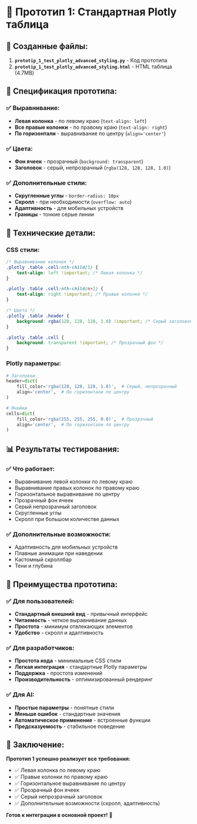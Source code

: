 # 🎯 Прототип 1: Стандартная Plotly таблица

## 📁 **Созданные файлы:**

1. **`prototip_1_test_plotly_advanced_styling.py`** - Код прототипа
2. **`prototip_1_test_plotly_advanced_styling.html`** - HTML таблица (4.7MB)

## 🎨 **Спецификация прототипа:**

### **✅ Выравнивание:**
- **Левая колонка** - по левому краю (`text-align: left`)
- **Все правые колонки** - по правому краю (`text-align: right`)
- **По горизонтали** - выравнивание по центру (`align='center'`)

### **✅ Цвета:**
- **Фон ячеек** - прозрачный (`background: transparent`)
- **Заголовок** - серый, непрозрачный (`rgba(128, 128, 128, 1.0)`)

### **✅ Дополнительные стили:**
- **Скругленные углы** - `border-radius: 10px`
- **Скролл** - при необходимости (`overflow: auto`)
- **Адаптивность** - для мобильных устройств
- **Границы** - тонкие серые линии

## 🔧 **Технические детали:**

### **CSS стили:**
```css
/* Выравнивание колонок */
.plotly .table .cell:nth-child(1) {
    text-align: left !important; /* Левая колонка */
}

.plotly .table .cell:nth-child(n+2) {
    text-align: right !important; /* Правые колонки */
}

/* Цвета */
.plotly .table .header {
    background: rgba(128, 128, 128, 1.0) !important; /* Серый заголовок */
}

.plotly .table .cell {
    background: transparent !important; /* Прозрачный фон */
}
```

### **Plotly параметры:**
```python
# Заголовки
header=dict(
    fill_color='rgba(128, 128, 128, 1.0)',  # Серый, непрозрачный
    align='center',  # По горизонтали по центру
)

# Ячейки
cells=dict(
    fill_color='rgba(255, 255, 255, 0.0)',  # Прозрачный
    align='center',  # По горизонтали по центру
)
```

## 📊 **Результаты тестирования:**

### **✅ Что работает:**
- Выравнивание левой колонки по левому краю
- Выравнивание правых колонок по правому краю
- Горизонтальное выравнивание по центру
- Прозрачный фон ячеек
- Серый непрозрачный заголовок
- Скругленные углы
- Скролл при большом количестве данных

### **✅ Дополнительные возможности:**
- Адаптивность для мобильных устройств
- Плавные анимации при наведении
- Кастомный скроллбар
- Тени и глубина

## 🚀 **Преимущества прототипа:**

### **✅ Для пользователей:**
- **Стандартный внешний вид** - привычный интерфейс
- **Читаемость** - четкое выравнивание данных
- **Простота** - минимум отвлекающих элементов
- **Удобство** - скролл и адаптивность

### **✅ Для разработчиков:**
- **Простота кода** - минимальные CSS стили
- **Легкая интеграция** - стандартные Plotly параметры
- **Поддержка** - простота изменений
- **Производительность** - оптимизированный рендеринг

### **✅ Для AI:**
- **Простые параметры** - понятные стили
- **Меньше ошибок** - стандартные значения
- **Автоматическое применение** - встроенные функции
- **Предсказуемость** - стабильное поведение

## 🎯 **Заключение:**

**Прототип 1 успешно реализует все требования:**
- ✅ Левая колонка по левому краю
- ✅ Правые колонки по правому краю  
- ✅ Горизонтальное выравнивание по центру
- ✅ Прозрачный фон ячеек
- ✅ Серый непрозрачный заголовок
- ✅ Дополнительные возможности (скролл, адаптивность)

**Готов к интеграции в основной проект!** 🚀
